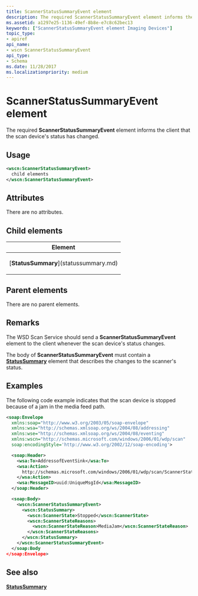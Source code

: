 ```yaml
---
title: ScannerStatusSummaryEvent element
description: The required ScannerStatusSummaryEvent element informs the client that the scan device's status has changed.
ms.assetid: a1297e25-1136-49ef-8b8e-e7c8c62bec13
keywords: ["ScannerStatusSummaryEvent element Imaging Devices"]
topic_type:
- apiref
api_name:
- wscn ScannerStatusSummaryEvent
api_type:
- Schema
ms.date: 11/28/2017
ms.localizationpriority: medium
---
```


# ScannerStatusSummaryEvent element


The required **ScannerStatusSummaryEvent** element informs the client that the scan device's status has changed.

Usage
-----

```xml
<wscn:ScannerStatusSummaryEvent>
  child elements
</wscn:ScannerStatusSummaryEvent>
```

Attributes
----------

There are no attributes.

## Child elements


<table>
<colgroup>
<col width="100%" />
</colgroup>
<thead>
<tr class="header">
<th>Element</th>
</tr>
</thead>
<tbody>
<tr class="odd">
<td><p>[<strong>StatusSummary</strong>](statussummary.md)</p></td>
</tr>
</tbody>
</table>

## Parent elements


There are no parent elements.

Remarks
-------

The WSD Scan Service should send a **ScannerStatusSummaryEvent** element to the client whenever the scan device's status changes.

The body of **ScannerStatusSummaryEvent** must contain a [**StatusSummary**](statussummary.md) element that describes the changes to the scanner's status.

Examples
--------

The following code example indicates that the scan device is stopped because of a jam in the media feed path.

```xml
<soap:Envelope
  xmlns:soap="http://www.w3.org/2003/05/soap-envelope"
  xmlns:wsa="http://schemas.xmlsoap.org/ws/2004/08/addressing"
  xmlns:wse="http://schemas.xmlsoap.org/ws/2004/08/eventing"
  xmlns:wscn="http://schemas.microsoft.com/windows/2006/01/wdp/scan"
  soap:encodingStyle='http://www.w3.org/2002/12/soap-encoding'>

  <soap:Header>
    <wsa:To>AddressofEventSink</wsa:To>
    <wsa:Action>
      http://schemas.microsoft.com/windows/2006/01/wdp/scan/ScannerStatusSummaryEvent
    </wsa:Action>
    <wsa:MessageID>uuid:UniqueMsgId</wsa:MessageID>
  </soap:Header>

  <soap:Body>
    <wscn:ScannerStatusSummaryEvent>
      <wscn:StatusSummary>
        <wscn:ScannerState>Stopped</wscn:ScannerState>
        <wscn:ScannerStateReasons>
          <wscn:ScannerStateReason>MediaJam</wscn:ScannerStateReason>
        </wscn:ScannerStateReasons>
      </wscn:StatusSummary>
    </wscn:ScannerStatusSummaryEvent>
  </soap:Body
</soap:Envelope>
```

## See also


[**StatusSummary**](statussummary.md)

 

 






